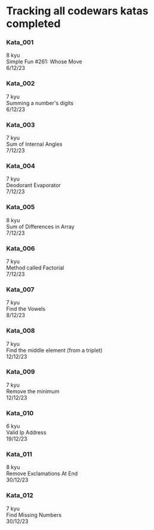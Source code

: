 # Tracking all codewars katas completed
### Kata_001
8 kyu <br>
Simple Fun #261: Whose Move<br>
6/12/23<br>
### Kata_002
7 kyu <br>
Summing a number's digits<br>
6/12/23<br>
### Kata_003
7 kyu <br>
Sum of Internal Angles<br>
7/12/23<br>
### Kata_004
7 kyu <br>
Deodorant Evaporator<br>
7/12/23<br>
### Kata_005
8 kyu <br>
Sum of Differences in Array<br>
7/12/23<br>
### Kata_006
7 kyu <br>
Method called Factorial<br>
7/12/23<br>
### Kata_007
7 kyu <br>
Find the Vowels<br>
8/12/23<br>
### Kata_008
7 kyu <br>
Find the middle element (from a triplet)<br>
12/12/23<br>
### Kata_009
7 kyu <br>
Remove the minimum<br>
12/12/23<br>
### Kata_010
6 kyu <br>
Valid Ip Address<br>
19/12/23<br>
### Kata_011
8 kyu <br>
Remove Exclamations At End<br>
30/12/23<br>
### Kata_012
7 kyu <br>
Find Missing Numbers<br>
30/12/23<br>
